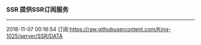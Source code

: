 ### SSR 提供SSR订阅服务
---
2018-11-07 00:16:54 订阅:https://raw.githubusercontent.com/King-1025/server/SSR/DATA

